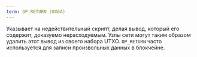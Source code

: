 ```yaml
---
term: OP_RETURN (0X6A)
---
```


Указывает на недействительный скрипт, делая вывод, который его содержит, доказуемо нерасходуемым. Узлы сети могут таким образом удалить этот вывод из своего набора UTXO. `OP_RETURN` часто используется для записи произвольных данных в блокчейне.
